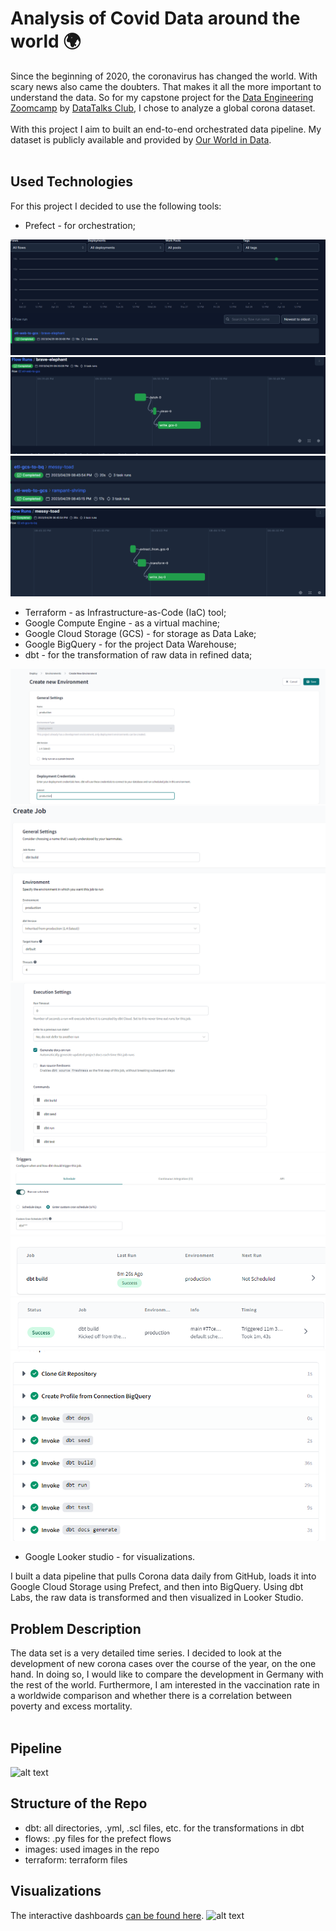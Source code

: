 # Analysis of Covid Data around the world :earth_africa:

Since the beginning of 2020, the coronavirus has changed the world. With scary news also came the doubters. 
That makes it all the more important to understand the data. 
So for my capstone project for the [Data Engineering Zoomcamp](https://github.com/DataTalksClub/data-engineering-zoomcamp) by [DataTalks Club](https://datatalks.club/), I chose to analyze a global corona dataset.
<br>
<br>
With this project I aim to built an end-to-end orchestrated data pipeline. 
My dataset is publicly available and provided by [Our World in Data](https://github.com/owid/covid-19-data). 
<br>
<br>
## Used Technologies 
For this project I decided to use the following tools:

- Prefect - for orchestration; <br>

![alt text](https://raw.githubusercontent.com/sandeep92134/DTC-DE-ZOOMcamp_project/main/images/for%20project%20prefect%201.png)
![alt text](https://raw.githubusercontent.com/sandeep92134/DTC-DE-ZOOMcamp_project/main/images/for%20project%20prefect%201.1.png)
![alt text](https://raw.githubusercontent.com/sandeep92134/DTC-DE-ZOOMcamp_project/main/images/for%20project%20prefect%202.png)
![alt text](https://raw.githubusercontent.com/sandeep92134/DTC-DE-ZOOMcamp_project/main/images/for%20project%20prefect%202.1.png)

- Terraform - as Infrastructure-as-Code (IaC) tool; <br>
- Google Compute Engine - as a virtual machine; <br>
- Google Cloud Storage (GCS) - for storage as Data Lake; <br>
- Google BigQuery - for the project Data Warehouse; <br>
- dbt - for the transformation of raw data in refined data; <br>

![alt text](https://raw.githubusercontent.com/sandeep92134/DTC-DE-ZOOMcamp_project/main/images/for%20project%20dbt%201.png)
![alt text](https://raw.githubusercontent.com/sandeep92134/DTC-DE-ZOOMcamp_project/main/images/for%20project%20dbt%202.png)
![alt text](https://raw.githubusercontent.com/sandeep92134/DTC-DE-ZOOMcamp_project/main/images/for%20project%20dbt%203.png)
![alt text](https://raw.githubusercontent.com/sandeep92134/DTC-DE-ZOOMcamp_project/main/images/for%20project%20dbt%204.png)
![alt text](https://raw.githubusercontent.com/sandeep92134/DTC-DE-ZOOMcamp_project/main/images/for%20project%20dbt%205.png)
![alt text](https://raw.githubusercontent.com/sandeep92134/DTC-DE-ZOOMcamp_project/main/images/for%20project%20dbt%206.png)
![alt text](https://raw.githubusercontent.com/sandeep92134/DTC-DE-ZOOMcamp_project/main/images/for%20project%20dbt%207.png)

- Google Looker studio - for visualizations. <br>

I built a data pipeline that pulls Corona data daily from GitHub, loads it into Google Cloud Storage using Prefect, 
and then into BigQuery. Using dbt Labs, the raw data is transformed and then visualized in Looker Studio.

## Problem Description

The data set is a very detailed time series. I decided to look at the development of new corona cases over the course of the year, 
on the one hand. In doing so, I would like to compare the development in Germany with the rest of the world. 
Furthermore, I am interested in the vaccination rate in a worldwide comparison and whether there is a correlation between poverty and excess mortality.
<br>
<br>

## Pipeline

![alt text](remaining)

## Structure of the Repo
- dbt: all directories, .yml, .scl files, etc. for the transformations in dbt
- flows: .py files for the prefect flows
- images: used images in the repo
- terraform: terraform files

## Visualizations

The interactive dashboards [can be found here](https://lookerstudio.google.com/reporting/7e28d737-d0e6-4b7e-a6b8-6edb1aab7137/page/MLmOD).
![alt text](photo)

